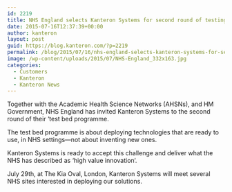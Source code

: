 ```yaml
---
id: 2219
title: NHS England selects Kanteron Systems for second round of testing combinatorial innovation
date: 2015-07-16T12:37:39+00:00
author: kanteron
layout: post
guid: https://blog.kanteron.com/?p=2219
permalink: /blog/2015/07/16/nhs-england-selects-kanteron-systems-for-second-round-of-testing-combinatorial-innovation/
image: /wp-content/uploads/2015/07/NHS-England_332x163.jpg
categories:
  - Customers
  - Kanteron
  - Kanteron News
---
```

Together with the Academic Health Science Networks (AHSNs), and HM Government, NHS England has invited Kanteron Systems to the second round of their ‘test bed programme.

The test bed programme is about deploying technologies that are ready to use, in NHS settings—not about inventing new ones.

Kanteron Systems is ready to accept this challenge and deliver what the NHS has described as ‘high value innovation‘.

July 29th, at The Kia Oval, London, Kanteron Systems will meet several NHS sites interested in deploying our solutions.